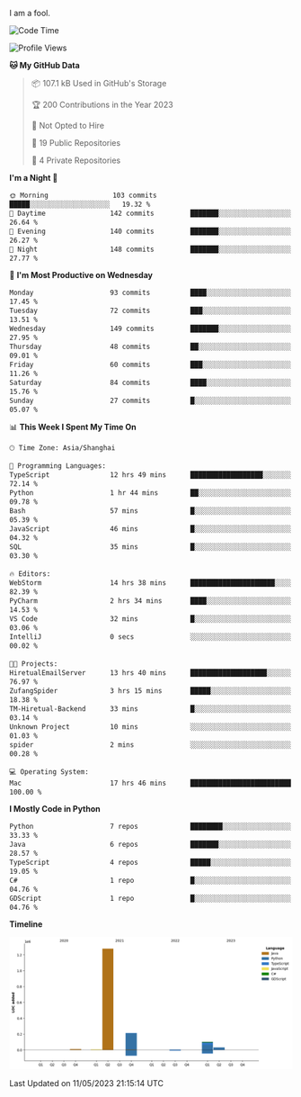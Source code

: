 I am a fool.

<!--START_SECTION:waka-->
![Code Time](http://img.shields.io/badge/Code%20Time-387%20hrs%2016%20mins-blue)

![Profile Views](http://img.shields.io/badge/Profile%20Views-22-blue)

**🐱 My GitHub Data** 

> 📦 107.1 kB Used in GitHub's Storage 
 > 
> 🏆 200 Contributions in the Year 2023
 > 
> 🚫 Not Opted to Hire
 > 
> 📜 19 Public Repositories 
 > 
> 🔑 4 Private Repositories 
 > 
**I'm a Night 🦉** 

```text
🌞 Morning                103 commits         █████░░░░░░░░░░░░░░░░░░░░   19.32 % 
🌆 Daytime                142 commits         ███████░░░░░░░░░░░░░░░░░░   26.64 % 
🌃 Evening                140 commits         ███████░░░░░░░░░░░░░░░░░░   26.27 % 
🌙 Night                  148 commits         ███████░░░░░░░░░░░░░░░░░░   27.77 % 
```
📅 **I'm Most Productive on Wednesday** 

```text
Monday                   93 commits          ████░░░░░░░░░░░░░░░░░░░░░   17.45 % 
Tuesday                  72 commits          ███░░░░░░░░░░░░░░░░░░░░░░   13.51 % 
Wednesday                149 commits         ███████░░░░░░░░░░░░░░░░░░   27.95 % 
Thursday                 48 commits          ██░░░░░░░░░░░░░░░░░░░░░░░   09.01 % 
Friday                   60 commits          ███░░░░░░░░░░░░░░░░░░░░░░   11.26 % 
Saturday                 84 commits          ████░░░░░░░░░░░░░░░░░░░░░   15.76 % 
Sunday                   27 commits          █░░░░░░░░░░░░░░░░░░░░░░░░   05.07 % 
```


📊 **This Week I Spent My Time On** 

```text
🕑︎ Time Zone: Asia/Shanghai

💬 Programming Languages: 
TypeScript               12 hrs 49 mins      ██████████████████░░░░░░░   72.14 % 
Python                   1 hr 44 mins        ██░░░░░░░░░░░░░░░░░░░░░░░   09.78 % 
Bash                     57 mins             █░░░░░░░░░░░░░░░░░░░░░░░░   05.39 % 
JavaScript               46 mins             █░░░░░░░░░░░░░░░░░░░░░░░░   04.32 % 
SQL                      35 mins             █░░░░░░░░░░░░░░░░░░░░░░░░   03.30 % 

🔥 Editors: 
WebStorm                 14 hrs 38 mins      █████████████████████░░░░   82.39 % 
PyCharm                  2 hrs 34 mins       ████░░░░░░░░░░░░░░░░░░░░░   14.53 % 
VS Code                  32 mins             █░░░░░░░░░░░░░░░░░░░░░░░░   03.06 % 
IntelliJ                 0 secs              ░░░░░░░░░░░░░░░░░░░░░░░░░   00.02 % 

🐱‍💻 Projects: 
HiretualEmailServer      13 hrs 40 mins      ███████████████████░░░░░░   76.97 % 
ZufangSpider             3 hrs 15 mins       █████░░░░░░░░░░░░░░░░░░░░   18.38 % 
TM-Hiretual-Backend      33 mins             █░░░░░░░░░░░░░░░░░░░░░░░░   03.14 % 
Unknown Project          10 mins             ░░░░░░░░░░░░░░░░░░░░░░░░░   01.03 % 
spider                   2 mins              ░░░░░░░░░░░░░░░░░░░░░░░░░   00.28 % 

💻 Operating System: 
Mac                      17 hrs 46 mins      █████████████████████████   100.00 % 
```

**I Mostly Code in Python** 

```text
Python                   7 repos             ████████░░░░░░░░░░░░░░░░░   33.33 % 
Java                     6 repos             ███████░░░░░░░░░░░░░░░░░░   28.57 % 
TypeScript               4 repos             █████░░░░░░░░░░░░░░░░░░░░   19.05 % 
C#                       1 repo              █░░░░░░░░░░░░░░░░░░░░░░░░   04.76 % 
GDScript                 1 repo              █░░░░░░░░░░░░░░░░░░░░░░░░   04.76 % 
```



**Timeline**

![Lines of Code chart](https://raw.githubusercontent.com/VeejaLiu/VeejaLiu/master/assets/bar_graph.png)


 Last Updated on 11/05/2023 21:15:14 UTC
<!--END_SECTION:waka-->
